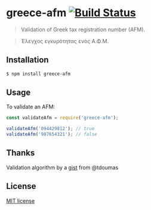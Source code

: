 # greece-afm [![Build Status](https://travis-ci.org/greecejs/greece-afm.svg?branch=master)](https://travis-ci.org/greecejs/greece-afm)

> Validation of Greek tax registration number (AFM).

> Έλεγχος εγκυρότητας ενός Α.Φ.Μ.

## Installation

```sh
$ npm install greece-afm
```

## Usage

To validate an AFM:

```js
const validateAfm = require('greece-afm');

validateAfm('094429812'); // true
validateAfm('987654321'); // false
```

## Thanks

Validation algorithm by a [gist](https://gist.github.com/tdoumas/7875550) from @tdoumas

## License

[MIT license](http://opensource.org/licenses/mit-license.php)
